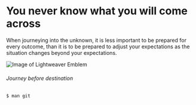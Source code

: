 # You never know what you will come across

When journeying into the unknown, it is less important to be prepared for every outcome, than it is to be prepared to adjust your expectations as the situation changes beyond your expectations.

![Image of Lightweaver Emblem](https://coppermind.net/w/images/Shash_glyph.svg)
<h6>Journey before destination</h6>

```
$ man git
```
